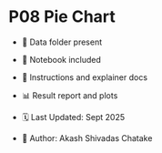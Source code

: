 # P08 Pie Chart

- 📁 Data folder present
- 📓 Notebook included
- 📄 Instructions and explainer docs
- 📊 Result report and plots

- 🗓️ Last Updated: Sept 2025
- 👤 Author: Akash Shivadas Chatake
